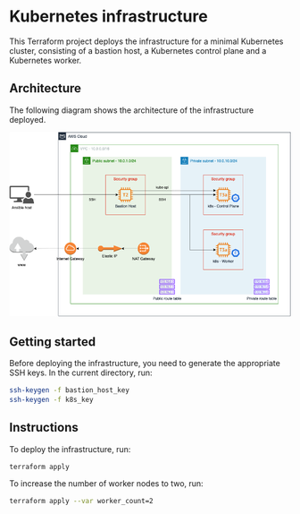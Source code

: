 # Kubernetes infrastructure

This Terraform project deploys the infrastructure for a minimal Kubernetes
cluster, consisting of a bastion host, a Kubernetes control plane and a
Kubernetes worker.

## Architecture

The following diagram shows the architecture of the infrastructure deployed.

![Kubernetes infrastructure](../doc/infrastructure-architecture.png)

## Getting started

Before deploying the infrastructure, you need to generate the appropriate SSH
keys. In the current directory, run:

```bash
ssh-keygen -f bastion_host_key
ssh-keygen -f k8s_key
```

## Instructions

To deploy the infrastructure, run:

```bash
terraform apply
```

To increase the number of worker nodes to two, run:

```bash
terraform apply --var worker_count=2
```
